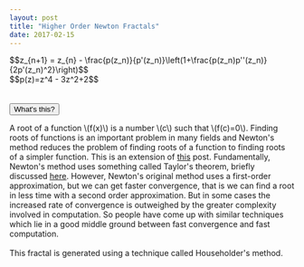 ```yaml
---
layout: post
title: "Higher Order Newton Fractals"
date: 2017-02-15
---
```

<script src="/js/libraries/p5.js" type="text/javascript"></script>
<script src="/js/libraries/p5.dom.js" type="text/javascript"></script>
<script src="/js/complex.js"></script>
<script src="/js/newton_fractal_2nd_order.js"></script>
<div id="equation">$$z_{n+1} = z_{n} - \frac{p(z_n)}{p'(z_n)}\left(1+\frac{p(z_n)p''(z_n)}{2p'(z_n)^2}\right)$$</div>
<div>$$p(z)=z^4 - 3z^2+2$$</div>
<!-- <div>$$p'(z)=4z^3 - 6z$$</div>
<div>$$p''(z)=12z^2 - 6$$</div> -->
<br>
<div id="newton-fractal" style="display: flex;justify-content: center;"></div>
<br>
<button class="accordion">What's this?</button>
<div class="panel">
<p>
A root of a function \(f(x)\) is a number \(c\) such that \(f(c)=0\). Finding roots of functions is an important problem in many fields and Newton's method reduces the problem of finding roots of a function to finding roots of a simpler function. This is an extension of <a href="../../../2016/12/19/newton-fractal">this</a> post. Fundamentally, Newton's method uses something called Taylor's theorem, briefly discussed <a href="../../../2016/12/17/harmonic-motion">here</a>. However, Newton's original method uses a first-order approximation, but we can get faster convergence, that is we can find a root in less time with a second order approximation. But in some cases the increased rate of convergence is outweighed by the greater complexity involved in computation. So people have come up with similar techniques which lie in a good middle ground between fast convergence and fast computation.<br><br>This fractal is generated using a technique called Householder's method.